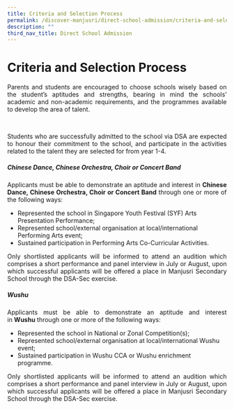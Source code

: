 ```yaml
---
title: Criteria and Selection Process
permalink: /discover-manjusri/direct-school-admission/criteria-and-selection-process/
description: ""
third_nav_title: Direct School Admission
---
```

# **Criteria and Selection Process**

<p style="text-align: justify;">Parents and students are encouraged to choose schools wisely based on the student’s aptitudes and strengths, bearing in mind the schools’ academic and non-academic requirements, and the programmes available to develop the area of talent.&nbsp;</p>&nbsp;

<p style="text-align: justify;">Students who are successfully admitted to the school via DSA are expected to honour their commitment to the school, and participate in the activities related to the talent they are selected for from year 1-4.  </p>

##### **Chinese Dance, Chinese Orchestra, Choir or Concert Band**  

<p style="text-align: justify;">Applicants must be able to demonstrate an aptitude and interest in&nbsp;<b>Chinese Dance, Chinese Orchestra, Choir or Concert Band</b>&nbsp;through one or more of the following ways:  </p>

*   Represented the school in Singapore Youth Festival (SYF) Arts Presentation Performance;
*   Represented school/external organisation at local/international Performing Arts event;
*   Sustained participation in Performing Arts Co-Curricular Activities.

<p style="text-align: justify;">Only shortlisted applicants will be informed to attend an audition which comprises a short performance and panel interview in July or August, upon which successful applicants will be offered a place in Manjusri Secondary School through the DSA-Sec exercise.  </p>
  
##### **Wushu**  

<p style="text-align: justify;">Applicants must be able to demonstrate an aptitude and interest in&nbsp;<b>Wushu</b>&nbsp;through one or more of the following ways:</p>

*   Represented the school in National or Zonal Competition(s);
*   Represented school/external organisation at local/international Wushu event;
*   Sustained participation in Wushu CCA or Wushu enrichment programme.

<p style="text-align: justify;">Only shortlisted applicants will be informed to attend an audition which comprises a short performance and panel interview in July or August, upon which successful applicants will be offered a place in Manjusri Secondary School through the DSA-Sec exercise.</p>